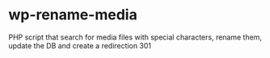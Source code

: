 # wp-rename-media
PHP script that search for media files with special characters, rename them, update the DB and create a redirection 301
